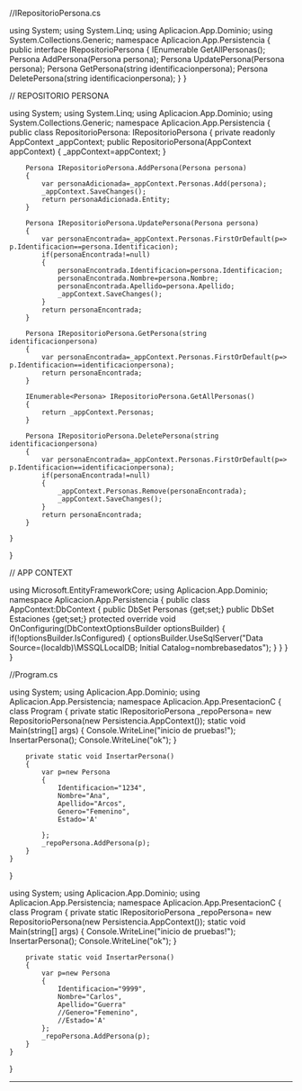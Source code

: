 //IRepositorioPersona.cs

using System;
using System.Linq;
using Aplicacion.App.Dominio;
using System.Collections.Generic;
namespace Aplicacion.App.Persistencia
{
    public interface IRepositorioPersona
    {
        IEnumerable<Persona> GetAllPersonas();
        Persona AddPersona(Persona persona);
        Persona UpdatePersona(Persona persona);
        Persona GetPersona(string identificacionpersona);
        Persona DeletePersona(string identificacionpersona);
    }
}


 // REPOSITORIO PERSONA
 
using System;
using System.Linq;
using Aplicacion.App.Dominio;
using System.Collections.Generic;
namespace Aplicacion.App.Persistencia
{
    public class RepositorioPersona: IRepositorioPersona
    {
        private readonly AppContext _appContext;
        public RepositorioPersona(AppContext appContext)
        {
            _appContext=appContext;
        }

        Persona IRepositorioPersona.AddPersona(Persona persona)
        {
            var personaAdicionada=_appContext.Personas.Add(persona);
            _appContext.SaveChanges();
            return personaAdicionada.Entity;
        }

        Persona IRepositorioPersona.UpdatePersona(Persona persona)
        {
            var personaEncontrada=_appContext.Personas.FirstOrDefault(p=>  p.Identificacion==persona.Identificacion);
            if(personaEncontrada!=null)
            {
                personaEncontrada.Identificacion=persona.Identificacion;
                personaEncontrada.Nombre=persona.Nombre;
                personaEncontrada.Apellido=persona.Apellido;
                _appContext.SaveChanges();
            }
            return personaEncontrada;
        }

        Persona IRepositorioPersona.GetPersona(string identificacionpersona)
        {
            var personaEncontrada=_appContext.Personas.FirstOrDefault(p=> p.Identificacion==identificacionpersona);
            return personaEncontrada;
        }

        IEnumerable<Persona> IRepositorioPersona.GetAllPersonas()
        {
            return _appContext.Personas;
        }

        Persona IRepositorioPersona.DeletePersona(string identificacionpersona) 
        {
            var personaEncontrada=_appContext.Personas.FirstOrDefault(p=> p.Identificacion==identificacionpersona);
            if(personaEncontrada!=null)
            {
                _appContext.Personas.Remove(personaEncontrada);
                _appContext.SaveChanges();
            }
            return personaEncontrada; 
        }

    }
}

// APP CONTEXT

using Microsoft.EntityFrameworkCore;
using Aplicacion.App.Dominio;
namespace Aplicacion.App.Persistencia
{
    public class  AppContext:DbContext
    {
        public DbSet<Persona> Personas {get;set;}
        public DbSet<Estacion> Estaciones {get;set;}
        protected override void OnConfiguring(DbContextOptionsBuilder optionsBuilder)
        {
            if(!optionsBuilder.IsConfigured)
            {
                optionsBuilder.UseSqlServer("Data Source=(localdb)\\MSSQLLocalDB; Initial Catalog=nombrebasedatos");
            }
        }
    }
}



//Program.cs

using System;
using Aplicacion.App.Dominio;
using Aplicacion.App.Persistencia;
namespace Aplicacion.App.PresentacionC
{
    class Program
    {
        private static IRepositorioPersona _repoPersona= new RepositorioPersona(new Persistencia.AppContext());
        static void Main(string[] args)
        {
            Console.WriteLine("inicio de pruebas!");
            InsertarPersona();
            Console.WriteLine("ok");
        }

        private static void InsertarPersona()
        {
            var p=new Persona
            {
                Identificacion="1234",
                Nombre="Ana",
                Apellido="Arcos",
                Genero="Femenino",
                Estado='A'

            };
            _repoPersona.AddPersona(p);
        }
    }
}


using System;
using Aplicacion.App.Dominio;
using Aplicacion.App.Persistencia;
namespace Aplicacion.App.PresentacionC
{
    class Program
    {
        private static IRepositorioPersona _repoPersona= new RepositorioPersona(new Persistencia.AppContext());
        static void Main(string[] args)
        {
            Console.WriteLine("inicio de pruebas!");
            InsertarPersona();
            Console.WriteLine("ok");
        }

        private static void InsertarPersona()
        {
            var p=new Persona
            {
                Identificacion="9999",
                Nombre="Carlos",
                Apellido="Guerra"
                //Genero="Femenino",
                //Estado='A'
            };
            _repoPersona.AddPersona(p);
        }
    }
}



*******


